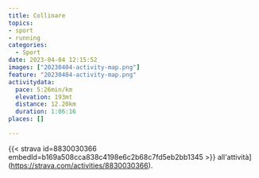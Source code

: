 ```yaml
---
title: Collinare
topics:
- sport
- running
categories:
  - Sport
date: 2023-04-04 12:15:52
images: ["20230404-activity-map.png"]
feature: "20230404-activity-map.png"
activitydata:
  pace: 5:26min/km
  elevation: 193mt
  distance: 12.20km
  duration: 1:06:16
places: []

---
```









{{< strava id=8830030366 embedId=b169a508cca838c4198e6c2b68c7fd5eb2bb1345 >}} all'attività](https://strava.com/activities/8830030366).
